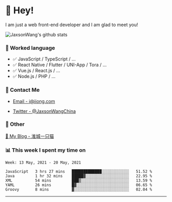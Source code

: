 # 👋 Hey!

I am just a web front-end developer and I am glad to meet you!

![JaxsonWang's github stats](https://github-readme-stats.vercel.app/api?username=JaxsonWang&&show_icons=true&&title_color=1abc9c&&icon_color=1abc9c)


### 📝 Worked language

- ✅ JavaScript / TypeScript / ...
- ✅ React Native / Flutter / UNI-App / Tora / ...
- ✅ Vue.js / React.js / ...
- ✅ Node.js / PHP / ...

### 📮 Contact Me

- [Email - i@iiong.com](mailto:i@iiong.com)

- [Twitter - @JaxsonWangChina](https://twitter.com/JaxsonWangChina)

### 🤪 Other

[📌 My Blog - 淮城一只猫](https://iiong.com)

### 📊 This week I spent my time on

<!--START_SECTION:waka-->
```text
Week: 13 May, 2021 - 20 May, 2021

JavaScript   3 hrs 27 mins   █████████████░░░░░░░░░░░░   51.52 % 
Java         1 hr 32 mins    █████▓░░░░░░░░░░░░░░░░░░░   22.95 % 
XML          54 mins         ███▒░░░░░░░░░░░░░░░░░░░░░   13.59 % 
YAML         26 mins         █▓░░░░░░░░░░░░░░░░░░░░░░░   06.65 % 
Groovy       8 mins          ▓░░░░░░░░░░░░░░░░░░░░░░░░   02.04 % 
```
<!--END_SECTION:waka-->

---
